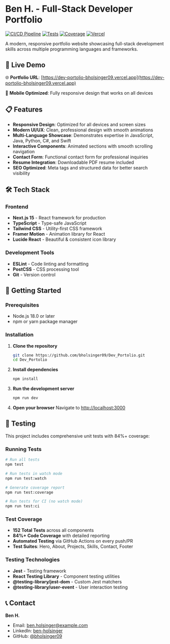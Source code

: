 # Ben H. - Full-Stack Developer Portfolio

[![CI/CD Pipeline](https://github.com/bholsinger09/Dev_Portolio/actions/workflows/ci.yml/badge.svg)](https://github.com/bholsinger09/Dev_Portolio/actions/workflows/ci.yml)
[![Tests](https://img.shields.io/badge/tests-152%20passing-brightgreen.svg)](https://github.com/bholsinger09/Dev_Portolio/actions)
[![Coverage](https://img.shields.io/badge/coverage-84%25-green.svg)](https://github.com/bholsinger09/Dev_Portolio/actions)
[![Vercel](https://img.shields.io/badge/deployment-success-brightgreen.svg)](https://dev-portolio-git-main-ben-holsingers-projects.vercel.app)

A modern, responsive portfolio website showcasing full-stack development skills across multiple programming languages and frameworks.

## 🚀 Live Demo

🌐 **Portfolio URL**: [https://dev-portolio-bholsinger09.vercel.app](https://dev-portolio-bholsinger09.vercel.app)

📱 **Mobile Optimized**: Fully responsive design that works on all devices

## 📋 Features

- **Responsive Design**: Optimized for all devices and screen sizes
- **Modern UI/UX**: Clean, professional design with smooth animations
- **Multi-Language Showcase**: Demonstrates expertise in JavaScript, Java, Python, C#, and Swift
- **Interactive Components**: Animated sections with smooth scrolling navigation
- **Contact Form**: Functional contact form for professional inquiries
- **Resume Integration**: Downloadable PDF resume included
- **SEO Optimized**: Meta tags and structured data for better search visibility

## 🛠️ Tech Stack

### Frontend
- **Next.js 15** - React framework for production
- **TypeScript** - Type-safe JavaScript
- **Tailwind CSS** - Utility-first CSS framework
- **Framer Motion** - Animation library for React
- **Lucide React** - Beautiful & consistent icon library

### Development Tools
- **ESLint** - Code linting and formatting
- **PostCSS** - CSS processing tool
- **Git** - Version control

## 🚀 Getting Started

### Prerequisites
- Node.js 18.0 or later
- npm or yarn package manager

### Installation

1. **Clone the repository**
   ```bash
   git clone https://github.com/bholsinger09/Dev_Portolio.git
   cd Dev_Portolio
   ```

2. **Install dependencies**
   ```bash
   npm install
   ```

3. **Run the development server**
   ```bash
   npm run dev
   ```

4. **Open your browser**
   Navigate to [http://localhost:3000](http://localhost:3000)

## 🧪 Testing

This project includes comprehensive unit tests with 84%+ coverage:

### Running Tests
```bash
# Run all tests
npm test

# Run tests in watch mode
npm run test:watch

# Generate coverage report
npm run test:coverage

# Run tests for CI (no watch mode)
npm run test:ci
```

### Test Coverage
- **152 Total Tests** across all components
- **84%+ Code Coverage** with detailed reporting
- **Automated Testing** via GitHub Actions on every push/PR
- **Test Suites**: Hero, About, Projects, Skills, Contact, Footer

### Testing Technologies
- **Jest** - Testing framework
- **React Testing Library** - Component testing utilities
- **@testing-library/jest-dom** - Custom Jest matchers
- **@testing-library/user-event** - User interaction testing

## 📞 Contact

**Ben H.**
- Email: ben.holsinger@example.com
- LinkedIn: [ben-holsinger](https://linkedin.com/in/ben-holsinger)
- GitHub: [@bholsinger09](https://github.com/bholsinger09)
